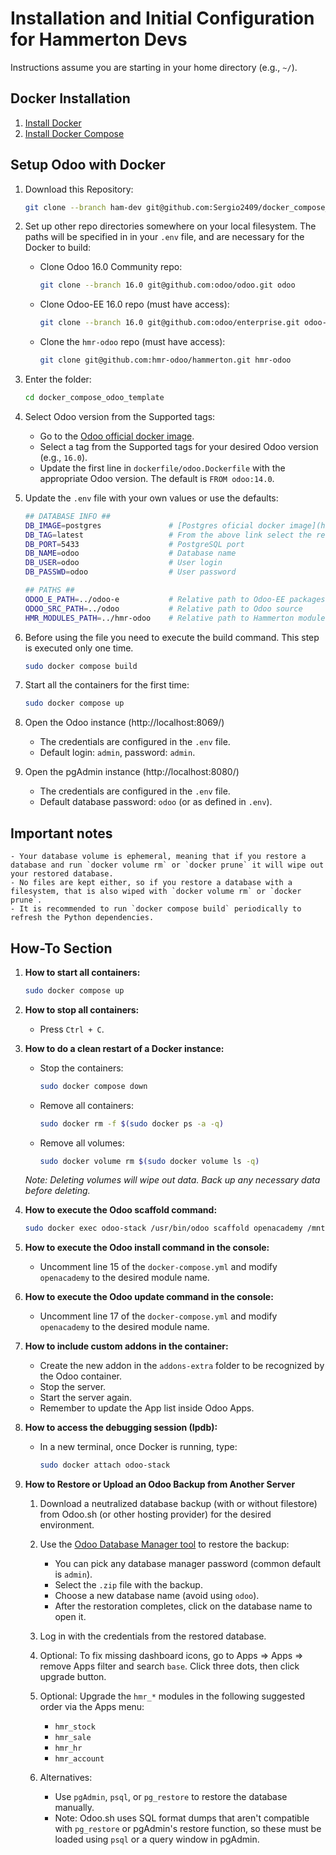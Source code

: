 # Installation and Initial Configuration for Hammerton Devs

Instructions assume you are starting in your home directory (e.g., `~/`).

## Docker Installation
1. [Install Docker](https://docs.docker.com/get-docker/)
2. [Install Docker Compose](https://docs.docker.com/compose/install/)

## Setup Odoo with Docker

1. Download this Repository:
    ```bash
    git clone --branch ham-dev git@github.com:Sergio2409/docker_compose_odoo_template.git
    ```

2. Set up other repo directories somewhere on your local filesystem. The paths will be specified in in your `.env` file, and are necessary for the Docker to build:

    - Clone Odoo 16.0 Community repo:
        ```bash
        git clone --branch 16.0 git@github.com:odoo/odoo.git odoo
        ```

    - Clone Odoo-EE 16.0 repo (must have access):
        ```bash
        git clone --branch 16.0 git@github.com:odoo/enterprise.git odoo-e
        ```

    - Clone the `hmr-odoo` repo (must have access):
        ```bash
        git clone git@github.com:hmr-odoo/hammerton.git hmr-odoo
        ```

3. Enter the folder:
    ```bash
    cd docker_compose_odoo_template
    ```

4. Select Odoo version from the Supported tags:
    - Go to the [Odoo official docker image](https://registry.hub.docker.com/_/odoo/).
    - Select a tag from the Supported tags for your desired Odoo version (e.g., `16.0`).
    - Update the first line in `dockerfile/odoo.Dockerfile` with the appropriate Odoo version. The default is `FROM odoo:14.0`.

5. Update the `.env` file with your own values or use the defaults:
    ```bash
    ## DATABASE INFO ##
    DB_IMAGE=postgres               # [Postgres oficial docker image](https://registry.hub.docker.com/_/postgres)
    DB_TAG=latest                   # From the above link select the respective tag, the `latest` tag is the default
    DB_PORT=5433                    # PostgreSQL port
    DB_NAME=odoo                    # Database name
    DB_USER=odoo                    # User login
    DB_PASSWD=odoo                  # User password

    ## PATHS ##
    ODOO_E_PATH=../odoo-e           # Relative path to Odoo-EE packages
    ODOO_SRC_PATH=../odoo           # Relative path to Odoo source
    HMR_MODULES_PATH=../hmr-odoo    # Relative path to Hammerton modules
    ```

6. Before using the file you need to execute the build command. This step is executed only one time.
    ```bash
    sudo docker compose build
    ```

7. Start all the containers for the first time:
    ```bash
    sudo docker compose up
    ```

9. Open the Odoo instance (http://localhost:8069/)
    - The credentials are configured in the `.env` file.
    - Default login: `admin`, password: `admin`.

10. Open the pgAdmin instance (http://localhost:8080/)
    - The credentials are configured in the `.env` file.
    - Default database password: `odoo` (or as defined in `.env`).

## Important notes
    - Your database volume is ephemeral, meaning that if you restore a database and run `docker volume rm` or `docker prune` it will wipe out your restored database.
    - No files are kept either, so if you restore a database with a filesystem, that is also wiped with `docker volume rm` or `docker prune`.
    - It is recommended to run `docker compose build` periodically to refresh the Python dependencies.

## How-To Section

1. **How to start all containers:**
    ```bash
    sudo docker compose up
    ```

2. **How to stop all containers:**
    - Press `Ctrl + C`.

3. **How to do a clean restart of a Docker instance:**

    - Stop the containers:
        ```bash
        sudo docker compose down
        ```
    - Remove all containers:
        ```bash
        sudo docker rm -f $(sudo docker ps -a -q)
        ```
    - Remove all volumes:
        ```bash
        sudo docker volume rm $(sudo docker volume ls -q)
        ```

    *Note: Deleting volumes will wipe out data. Back up any necessary data before deleting.*

4. **How to execute the Odoo scaffold command:**
    ```bash
    sudo docker exec odoo-stack /usr/bin/odoo scaffold openacademy /mnt/extra-addons
    ```

5. **How to execute the Odoo install command in the console:**
    - Uncomment line 15 of the `docker-compose.yml` and modify `openacademy` to the desired module name.

6. **How to execute the Odoo update command in the console:**
    - Uncomment line 17 of the `docker-compose.yml` and modify `openacademy` to the desired module name.

7. **How to include custom addons in the container:**
    - Create the new addon in the `addons-extra` folder to be recognized by the Odoo container.
    - Stop the server.
    - Start the server again.
    - Remember to update the App list inside Odoo Apps.

8. **How to access the debugging session (Ipdb):**
    - In a new terminal, once Docker is running, type:
        ```bash
        sudo docker attach odoo-stack
        ```

10. **How to Restore or Upload an Odoo Backup from Another Server**

    1. Download a neutralized database backup (with or without filestore) from Odoo.sh (or other hosting provider) for the desired environment.

    2. Use the [Odoo Database Manager tool](http://localhost:8069/web/database/manager) to restore the backup:
        - You can pick any database manager password (common default is `admin`).
        - Select the `.zip` file with the backup.
        - Choose a new database name (avoid using `odoo`).
        - After the restoration completes, click on the database name to open it.

    3. Log in with the credentials from the restored database.

    4. Optional: To fix missing dashboard icons, go to Apps => Apps => remove Apps filter and search `base`. Click three dots, then click upgrade button.

    5. Optional: Upgrade the `hmr_*` modules in the following suggested order via the Apps menu:
        - `hmr_stock`
        - `hmr_sale`
        - `hmr_hr`
        - `hmr_account`

    6. Alternatives:
        - Use `pgAdmin`, `psql`, or `pg_restore` to restore the database manually.
        - Note: Odoo.sh uses SQL format dumps that aren't compatible with `pg_restore` or pgAdmin's restore function, so these must be loaded using `psql` or a query window in pgAdmin.
